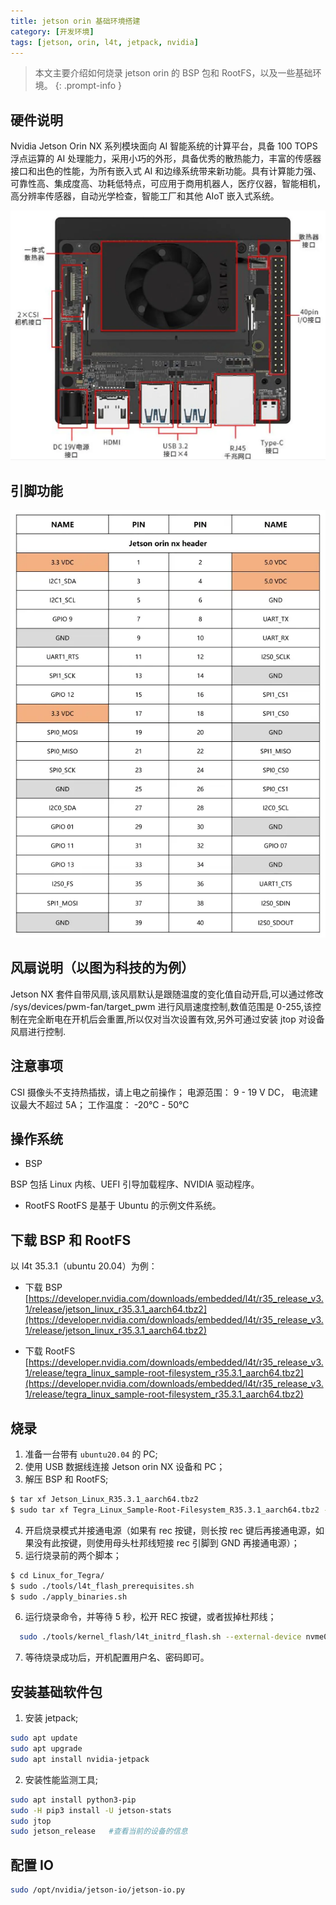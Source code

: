 ```yaml
---
title: jetson orin 基础环境搭建
category: [开发环境]
tags: [jetson, orin, l4t, jetpack, nvidia]
---
```


> 本文主要介绍如何烧录 jetson orin 的 BSP 包和 RootFS，以及一些基础环境。
{: .prompt-info }

## 硬件说明

Nvidia Jetson Orin NX 系列模块面向 AI 智能系统的计算平台，具备 100 TOPS 浮点运算的 AI 处理能力，采用小巧的外形，具备优秀的散热能力，丰富的传感器接口和出色的性能，为所有嵌入式 AI 和边缘系统带来新功能。具有计算能力强、可靠性高、集成度高、功耗低特点，可应用于商用机器人，医疗仪器，智能相机，高分辨率传感器，自动光学检查，智能工厂和其他 AIoT 嵌入式系统。

![](/assets/img/post/开发环境/orin-NX.webp)

## 引脚功能

![](/assets/img/post/开发环境/orin-NX-pin.webp)

## 风扇说明（以图为科技的为例）

Jetson NX 套件自带风扇,该风扇默认是跟随温度的变化值自动开启,可以通过修改
/sys/devices/pwm-fan/target_pwm 进行风扇速度控制,数值范围是 0-255,该控制在完全断电在开机后会重置,所以仅对当次设置有效,另外可通过安装 jtop 对设备风扇进行控制.

## 注意事项

CSI 摄像头不支持热插拔，请上电之前操作；
电源范围： 9 - 19 V DC， 电流建议最大不超过 5A；
工作温度： -20℃ - 50℃

## 操作系统

+ BSP

BSP 包括 Linux 内核、UEFI 引导加载程序、NVIDIA 驱动程序。

+ RootFS
RootFS 是基于 Ubuntu 的示例文件系统。

## 下载 BSP 和 RootFS

以 l4t 35.3.1（ubuntu 20.04）为例：
+ 下载 BSP
[https://developer.nvidia.com/downloads/embedded/l4t/r35_release_v3.1/release/jetson_linux_r35.3.1_aarch64.tbz2](https://developer.nvidia.com/downloads/embedded/l4t/r35_release_v3.1/release/jetson_linux_r35.3.1_aarch64.tbz2)

+ 下载 RootFS
[https://developer.nvidia.com/downloads/embedded/l4t/r35_release_v3.1/release/tegra_linux_sample-root-filesystem_r35.3.1_aarch64.tbz2](https://developer.nvidia.com/downloads/embedded/l4t/r35_release_v3.1/release/tegra_linux_sample-root-filesystem_r35.3.1_aarch64.tbz2)
## 烧录

1. 准备一台带有 `ubuntu20.04` 的 PC;
2. 使用 USB 数据线连接 Jetson orin NX 设备和 PC；
3. 解压 BSP 和 RootFS;
```bash
$ tar xf Jetson_Linux_R35.3.1_aarch64.tbz2
$ sudo tar xf Tegra_Linux_Sample-Root-Filesystem_R35.3.1_aarch64.tbz2 -C Linux_for_Tegra/rootfs/
```
4. 开启烧录模式并接通电源（如果有 rec 按键，则长按 rec 键后再接通电源，如果没有此按键，则使用母头杜邦线短接 rec 引脚到 GND 再接通电源）；
5. 运行烧录前的两个脚本；
```bash
$ cd Linux_for_Tegra/
$ sudo ./tools/l4t_flash_prerequisites.sh
$ sudo ./apply_binaries.sh
```
6. 运行烧录命令，并等待 5 秒，松开 REC 按键，或者拔掉杜邦线；
```bash
  sudo ./tools/kernel_flash/l4t_initrd_flash.sh --external-device nvme0n1p1 -c tools/kernel_flash/flash_l4t_external.xml -p "-c bootloader/t186ref/cfg/flash_t234_qspi.xml" --showlogs --network usb0 jetson-orin-nano-devkit internal
```
7. 等待烧录成功后，开机配置用户名、密码即可。

## 安装基础软件包

1. 安装 jetpack;
```bash
sudo apt update
sudo apt upgrade
sudo apt install nvidia-jetpack
```
2. 安装性能监测工具;
```bash
sudo apt install python3-pip
sudo -H pip3 install -U jetson-stats
sudo jtop
sudo jetson_release   #查看当前的设备的信息
```

## 配置 IO

```bash
sudo /opt/nvidia/jetson-io/jetson-io.py
```
